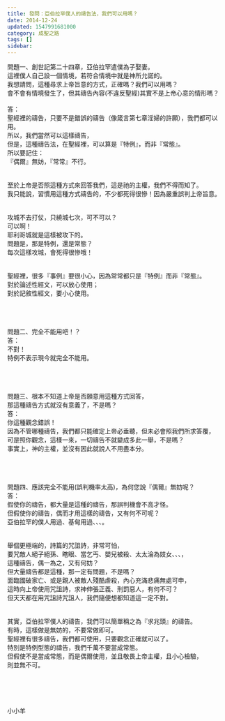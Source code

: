 ```yaml
---
title: 發問：亞伯拉罕僕人的禱告法，我們可以用嗎？
date: 2014-12-24
updated: 1547991681000
category: 成聖之路
tags: []
sidebar: 
---
```


<p>問題一、創世記第二十四章，亞伯拉罕遣僕為子娶妻。<br/>這裡僕人自己設一個情境，若符合情境中就是神所允諾的。<br/>我想請問，這種尋求上帝旨意的方式，正確嗎？我們可以用嗎？<br/>會不會有情境發生了，但其禱告內容(不違反聖經)其實不是上帝心意的情形嗎？<br/><br/><!--more-->答：<br/>聖經裡的禱告，只要不是錯誤的禱告（像箴言第七章淫婦的許願），我們都可以用。<br/>所以，我們當然可以這樣禱告，<br/>但是，這種禱告法，在聖經裡，可以算是『特例』，而非『常態』。<br/>所以要記住：<br/>『偶爾』無妨，『常常』不行。<br/> <br/><br/>至於上帝是否照這種方式來回答我們，這是祂的主權，我們不得而知了。<br/>我只能說，習慣用這種方式禱告的，不少都死得很慘！因為嚴重誤判上帝旨意。<br/> <br/><br/>攻城不去打仗，只繞城七次，可不可以？<br/>可以啊！<br/>耶利哥城就是這樣被攻下的。<br/>問題是，那是特例，還是常態？<br/>每次這樣攻城，會死得很慘哦！<br/> <br/><br/>聖經裡，很多『事例』要很小心，因為常常都只是『特例』而非『常態』。<br/>對於論述性經文，可以放心使用；<br/>對於記敘性經文，要小心使用。<br/><br/><br/><br/><br/>問題二、完全不能用吧！？<br/>答：<br/>不對！<br/>特例不表示現今就完全不能用。<br/> <br/> <br/><br/><br/>問題三、根本不知道上帝是否願意用這種方式回答， <br/>那這種禱告方式就沒有意義了，不是嗎？<br/>答：<br/>你這種觀念錯誤！<br/>因為不管哪種禱告，我們都只能確定上帝必垂聽，但未必會照我們所求答覆，<br/>可是照你觀念，這樣一來，一切禱告不就變成多此一舉，不是嗎？<br/>事實上，神的主權，並沒有因此就說人不用盡本分。<br/> <br/> <br/><br/><br/>問題四、應該完全不能用(誤判機率太高)，為何您說『偶爾』無妨呢？<br/>答：<br/>假使你的禱告，都大量是這種的禱告，那誤判機會不高才怪。<br/>但假使你的禱告，偶而才用這樣的禱告，又有何不可呢？<br/>亞伯拉罕的僕人用過、基甸用過、、、。<br/> <br/><br/>舉個更極端的，詩篇的咒詛詩，非常可怕，<br/>要咒敵人絕子絕孫、瞎眼、當乞丐、嬰兒被殺、太太淪為妓女、、、，<br/>這種禱告，偶一為之，又有何妨？<br/>但大量禱告都是這種，那一定有問題，不是嗎？<br/>面臨國破家亡、或是親人被敵人殘酷虐殺，內心充滿悲痛無處可申，<br/>這時向上帝使用咒詛詩，求神伸張正義、刑罰惡人，有何不可？<br/>但天天都在用咒詛詩咒詛人，我們隨便想都知道這一定不對。<br/><br/><br/>其實，亞伯拉罕僕人的禱告，我們可以簡單稱之為『求兆頭』的禱告。<br/>有時，這樣做是無妨的，不要常做即可。<br/>聖經裡有很多禱告，我們都可使用，只要觀念正確就可以了。<br/>特別是特例型態的禱告，我們千萬不要當成常態。<br/>但假使不是當成常態，而是偶爾使用，並且敬畏上帝主權，且小心檢驗，<br/>則並無不可。<br/><br/><br/><br/><br/><br/>小小羊<br/><br/><br/><br/>
</p>